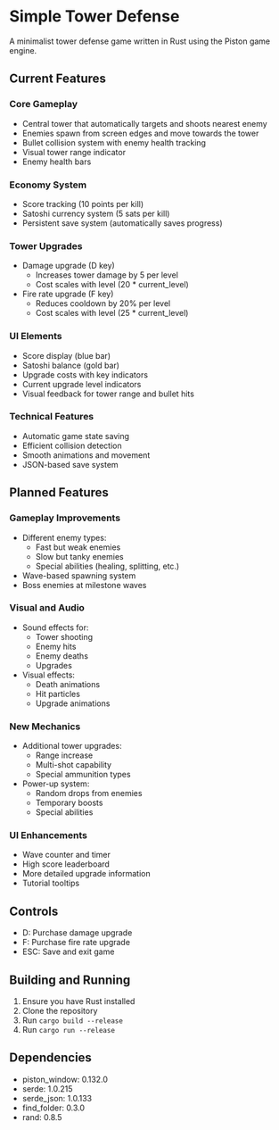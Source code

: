 # Simple Tower Defense

A minimalist tower defense game written in Rust using the Piston game engine.

## Current Features

### Core Gameplay
- Central tower that automatically targets and shoots nearest enemy
- Enemies spawn from screen edges and move towards the tower
- Bullet collision system with enemy health tracking
- Visual tower range indicator
- Enemy health bars

### Economy System
- Score tracking (10 points per kill)
- Satoshi currency system (5 sats per kill)
- Persistent save system (automatically saves progress)

### Tower Upgrades
- Damage upgrade (D key)
  - Increases tower damage by 5 per level
  - Cost scales with level (20 * current_level)
- Fire rate upgrade (F key)
  - Reduces cooldown by 20% per level
  - Cost scales with level (25 * current_level)

### UI Elements
- Score display (blue bar)
- Satoshi balance (gold bar)
- Upgrade costs with key indicators
- Current upgrade level indicators
- Visual feedback for tower range and bullet hits

### Technical Features
- Automatic game state saving
- Efficient collision detection
- Smooth animations and movement
- JSON-based save system

## Planned Features

### Gameplay Improvements
- Different enemy types:
  - Fast but weak enemies
  - Slow but tanky enemies
  - Special abilities (healing, splitting, etc.)
- Wave-based spawning system
- Boss enemies at milestone waves

### Visual and Audio
- Sound effects for:
  - Tower shooting
  - Enemy hits
  - Enemy deaths
  - Upgrades
- Visual effects:
  - Death animations
  - Hit particles
  - Upgrade animations

### New Mechanics
- Additional tower upgrades:
  - Range increase
  - Multi-shot capability
  - Special ammunition types
- Power-up system:
  - Random drops from enemies
  - Temporary boosts
  - Special abilities

### UI Enhancements
- Wave counter and timer
- High score leaderboard
- More detailed upgrade information
- Tutorial tooltips

## Controls
- D: Purchase damage upgrade
- F: Purchase fire rate upgrade
- ESC: Save and exit game

## Building and Running
1. Ensure you have Rust installed
2. Clone the repository
3. Run `cargo build --release`
4. Run `cargo run --release`

## Dependencies
- piston_window: 0.132.0
- serde: 1.0.215
- serde_json: 1.0.133
- find_folder: 0.3.0
- rand: 0.8.5
